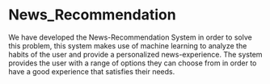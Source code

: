 # News_Recommendation
We have developed the News-Recommendation System in order to solve this problem, this system makes use of machine learning to analyze the habits of the user and provide a personalized news-experience. The system provides the user with a range of options they can choose from in order to have a good experience that satisfies their needs.
